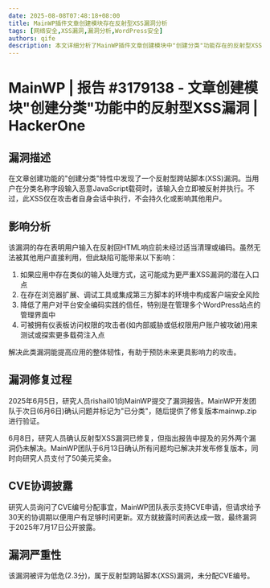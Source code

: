 ```yaml
---
date: 2025-08-08T07:48:18+08:00
title: MainWP插件文章创建模块存在反射型XSS漏洞分析
tags: [网络安全,XSS漏洞,漏洞分析,WordPress安全]
authors: qife
description: 本文详细分析了MainWP插件文章创建模块中"创建分类"功能存在的反射型XSS漏洞，包括漏洞原理、影响范围以及修复过程，涉及前端输入验证不足导致的安全风险。
---
```


# MainWP | 报告 #3179138 - 文章创建模块"创建分类"功能中的反射型XSS漏洞 | HackerOne

## 漏洞描述

在文章创建功能的"创建分类"特性中发现了一个反射型跨站脚本(XSS)漏洞。当用户在分类名称字段输入恶意JavaScript载荷时，该输入会立即被反射并执行。不过，此XSS仅在攻击者自身会话中执行，不会持久化或影响其他用户。

## 影响分析

该漏洞的存在表明用户输入在反射回HTML响应前未经过适当清理或编码。虽然无法被其他用户直接利用，但此缺陷可能带来以下影响：

1. 如果应用中存在类似的输入处理方式，这可能成为更严重XSS漏洞的潜在入口点
2. 在存在浏览器扩展、调试工具或集成第三方脚本的环境中构成客户端安全风险
3. 降低了用户对平台安全编码实践的信任，特别是在管理多个WordPress站点的管理界面中
4. 可被拥有仪表板访问权限的攻击者(如内部威胁或低权限用户账户被攻破)用来测试或探索更多载荷注入点

解决此类漏洞能提高应用的整体韧性，有助于预防未来更具影响力的攻击。

## 漏洞修复过程

2025年6月5日，研究人员rishail01向MainWP提交了漏洞报告。MainWP开发团队于次日(6月6日)确认问题并标记为"已分类"，随后提供了修复版本mainwp.zip进行验证。

6月8日，研究人员确认反射型XSS漏洞已修复，但指出报告中提及的另外两个漏洞仍未解决。MainWP团队于6月13日确认所有问题均已解决并发布修复版本，同时向研究人员支付了50美元奖金。

## CVE协调披露

研究人员询问了CVE编号分配事宜，MainWP团队表示支持CVE申请，但请求给予30天的协调期以便用户有足够时间更新。双方就披露时间表达成一致，最终漏洞于2025年7月17日公开披露。

## 漏洞严重性

该漏洞被评为低危(2.3分)，属于反射型跨站脚本(XSS)漏洞，未分配CVE编号。